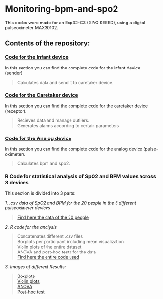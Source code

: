 # Monitoring-bpm-and-spo2

This codes were made for an Esp32-C3 (XIAO SEEED), using a digital pulseoximeter MAX30102.

## Contents of the repository:

### [Code for the Infant device](InfantDevice.ino)
In this section you can find the complete code for the infant device (sender).
  > Calculates data and send it to caretaker device.

### [Code for the Caretaker device](CarerDevice.ino)
In this section you can find the complete code for the caretaker device (receptor).
  > Recieves data and manage outliers.<br />
  > Generates alarms according to certain parameters

### [Code for the Analog device](Analog.ino)
In this section you can find the complete code for the analog device (pulse-oximeter).
  > Calculates bpm and spo2.

### R Code for statistical analysis of SpO2 and BPM values across 3 devices
This section is divided into 3 parts:<br />

*1. .csv data of SpO2 and BPM for the 20 people in the 3 different pulseoximeter devices*<br />
  >[Find here the data of the 20 people](PulseOx)

*2. R code for the analysis*<br />
  >Concatenates different .csv files<br />
  >Boxplots per participant including mean visualization<br />
  >Violin plots of the entire dataset<br />
  >ANOVA and post-hoc tests for the data<br />
  >[Find here the entire code used](PulseOx/PulseOx.R)
  
*3. Images of different Results:*<br />
  >[Boxplots](PulseOx/Boxplots)<br />
  >[Violin plots](PulseOx/ViolinPlots)<br />
  >[ANOVA](PulseOx/ANOVA)<br />
  >[Post-hoc test](PulseOx/Post_hoc_tests)
